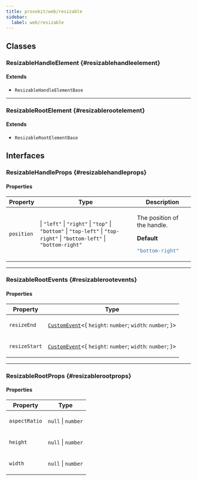 ```yaml
---
title: prosekit/web/resizable
sidebar:
  label: web/resizable
---
```


<!-- DEBUG memberWithGroups 1 -->

<!-- DEBUG memberWithGroups 4 -->

<!-- DEBUG memberWithGroups 7 -->

<!-- DEBUG memberWithGroups 8 -->

<!-- DEBUG memberWithGroups 9 -->

## Classes

### ResizableHandleElement {#resizablehandleelement}

<!-- DEBUG memberWithGroups 1 -->

#### Extends

- `ResizableHandleElementBase`

<!-- DEBUG memberWithGroups 4 -->

<!-- DEBUG memberWithGroups 7 -->

<!-- DEBUG memberWithGroups 8 -->

<!-- DEBUG memberWithGroups 9 -->

<!-- DEBUG memberWithGroups 10 -->

***

### ResizableRootElement {#resizablerootelement}

<!-- DEBUG memberWithGroups 1 -->

#### Extends

- `ResizableRootElementBase`

<!-- DEBUG memberWithGroups 4 -->

<!-- DEBUG memberWithGroups 7 -->

<!-- DEBUG memberWithGroups 8 -->

<!-- DEBUG memberWithGroups 9 -->

<!-- DEBUG memberWithGroups 10 -->

## Interfaces

### ResizableHandleProps {#resizablehandleprops}

<!-- DEBUG memberWithGroups 1 -->

<!-- DEBUG memberWithGroups 4 -->

<!-- DEBUG memberWithGroups 7 -->

<!-- DEBUG memberWithGroups 8 -->

<!-- DEBUG memberWithGroups 9 -->

#### Properties

<table>
<thead>
<tr>
<th>Property</th>
<th>Type</th>
<th>Description</th>
</tr>
</thead>
<tbody>
<tr>
<td>

<a id="position"></a> `position`

</td>
<td>

 \| `"left"` \| `"right"` \| `"top"` \| `"bottom"` \| `"top-left"` \| `"top-right"` \| `"bottom-left"` \| `"bottom-right"`

</td>
<td>

The position of the handle.

**Default**

```ts
"bottom-right"
```

</td>
</tr>
</tbody>
</table>

<!-- DEBUG memberWithGroups 10 -->

***

### ResizableRootEvents {#resizablerootevents}

<!-- DEBUG memberWithGroups 1 -->

<!-- DEBUG memberWithGroups 4 -->

<!-- DEBUG memberWithGroups 7 -->

<!-- DEBUG memberWithGroups 8 -->

<!-- DEBUG memberWithGroups 9 -->

#### Properties

<table>
<thead>
<tr>
<th>Property</th>
<th>Type</th>
</tr>
</thead>
<tbody>
<tr>
<td>

<a id="resizeend"></a> `resizeEnd`

</td>
<td>

[`CustomEvent`](https://developer.mozilla.org/docs/Web/API/CustomEvent)\<\{ `height`: `number`; `width`: `number`; \}\>

</td>
</tr>
<tr>
<td>

<a id="resizestart"></a> `resizeStart`

</td>
<td>

[`CustomEvent`](https://developer.mozilla.org/docs/Web/API/CustomEvent)\<\{ `height`: `number`; `width`: `number`; \}\>

</td>
</tr>
</tbody>
</table>

<!-- DEBUG memberWithGroups 10 -->

***

### ResizableRootProps {#resizablerootprops}

<!-- DEBUG memberWithGroups 1 -->

<!-- DEBUG memberWithGroups 4 -->

<!-- DEBUG memberWithGroups 7 -->

<!-- DEBUG memberWithGroups 8 -->

<!-- DEBUG memberWithGroups 9 -->

#### Properties

<table>
<thead>
<tr>
<th>Property</th>
<th>Type</th>
</tr>
</thead>
<tbody>
<tr>
<td>

<a id="aspectratio"></a> `aspectRatio`

</td>
<td>

`null` \| `number`

</td>
</tr>
<tr>
<td>

<a id="height"></a> `height`

</td>
<td>

`null` \| `number`

</td>
</tr>
<tr>
<td>

<a id="width"></a> `width`

</td>
<td>

`null` \| `number`

</td>
</tr>
</tbody>
</table>

<!-- DEBUG memberWithGroups 10 -->

<!-- DEBUG memberWithGroups 10 -->
